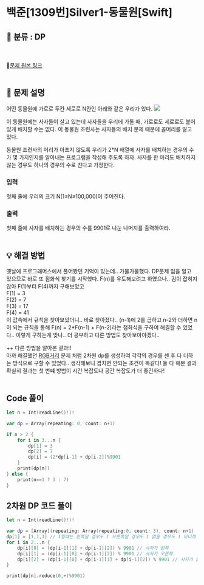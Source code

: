# 백준[1309번]Silver1-동물원[Swift]

## 🔎 분류 : DP

<br><br>
🔗[문제 원본 링크](https://www.acmicpc.net/problem/1309)
<br><br>
## 📝 문제 설명
어떤 동물원에 가로로 두칸 세로로 N칸인 아래와 같은 우리가 있다.
<img src = https://www.acmicpc.net/upload/201004/dnfl.JPG>


이 동물원에는 사자들이 살고 있는데 사자들을 우리에 가둘 때, 가로로도 세로로도 붙어 있게 배치할 수는 없다. 이 동물원 조련사는 사자들의 배치 문제 때문에 골머리를 앓고 있다.

동물원 조련사의 머리가 아프지 않도록 우리가 2*N 배열에 사자를 배치하는 경우의 수가 몇 가지인지를 알아내는 프로그램을 작성해 주도록 하자. 사자를 한 마리도 배치하지 않는 경우도 하나의 경우의 수로 친다고 가정한다.

### 입력
첫째 줄에 우리의 크기 N(1≤N≤100,000)이 주어진다.

### 출력
첫째 줄에 사자를 배치하는 경우의 수를 9901로 나눈 나머지를 출력하여라.
<br><br>
## 💡 해결 방법
옛날에 프로그래머스에서 풀어봤던 기억이 있는데.. 가물가물했다.
DP문제 임을 알고 있으므로 바로 또 점화식 찾기를 시작했다.
F(n)를 유도해보려고 하였으나.. 감이 잡히지 않아 F(1)부터 F(4)까지 구해보았고<br>
F(1) = 3 <br>
F(2) = 7 <br>
F(3) = 17<br>
F(4) = 41<br>
이 값속에서 규칙을 찾아보았더니.. 바로 찾아졌다..
(n-1)에 2를 곱하고 n-2와 더하면 n이 되는 규칙을 통해
F(n) = 2*F(n-1) + F(n-2)라는 점화식을 구하여 해결할 수 있었다..
이렇게 구하는게 맞나.. 더 공부하고 다른 방법도 찾아보아야겠다..

++ 다른 방법을 알아본 결과!!<br>
아까 해결했던 [RGB거리](https://www.acmicpc.net/problem/1149) 문제 처럼 2차원 dp를 생성하여 각각의 경우를 센 후 다 더하는 방식으로 구할 수 있었다..
생각해보니 겹치면 안되는 조건이 똑같다! 둘 다 해본 결과 확실히 결과는 첫 번쨰 방법이 시간 복잡도나 공간 복잡도가 더 좋긴하다!
<br><br>
## Code 풀이
```swift
let n = Int(readLine()!)!

var dp = Array(repeating: 0, count: n+1)

if n > 2 {
    for i in 3...n {
        dp[1] = 3
        dp[2] = 7
        dp[i] = (2*dp[i-1] + dp[i-2])%9901
    }
    print(dp[n])
} else {
    print(n==1 ? 3 : 7)
}
```

## 2차원 DP 코드 풀이
```swift
let n = Int(readLine()!)!

var dp = [Array](repeating: Array(repeating:0, count: 3), count: n+1)
dp[1] = [1,1,1] // 1일때는 왼쪽일 경우도 1 오른쪽일 경우도 1 없을 경우도 1 이니까 1,1,1
for i in 2...n {
    dp[i][0] = (dp[i-1][1] + dp[i-1][2]) % 9901 // 사자가 왼쪽
    dp[i][1] = (dp[i-1][0] + dp[i-1][2]) % 9901 // 사자가 오른쪽
    dp[i][2] = (dp[i-1][0] + dp[i-1][1] + dp[i-1][2]) % 9901 // 사자가 없는 경우
}

print(dp[n].reduce(0,+)%9901)

```
